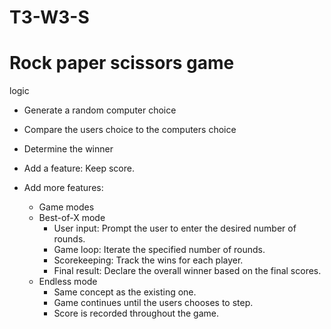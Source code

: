 # T3-W3-S

# Rock paper scissors game
logic 
- Generate a random computer choice 
- Compare the users choice to the computers choice
- Determine the winner

- Add a feature: Keep score.

- Add more features:
    - Game modes
    - Best-of-X mode
        - User input: Prompt the user to enter the desired number of rounds.
        - Game loop: Iterate the specified number of rounds.
        - Scorekeeping: Track the wins for each player.
        - Final result: Declare the overall winner based on the final scores.
    - Endless mode
        - Same concept as the existing one.
        - Game continues until the users chooses to step.
        - Score is recorded throughout the game. 